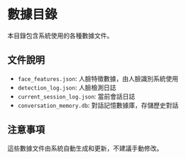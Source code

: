 # 數據目錄

本目錄包含系統使用的各種數據文件。

## 文件說明

- `face_features.json`: 人臉特徵數據，由人臉識別系統使用
- `detection_log.json`: 人臉檢測日誌
- `current_session_log.json`: 當前會話日誌
- `conversation_memory.db`: 對話記憶數據庫，存儲歷史對話

## 注意事項

這些數據文件由系統自動生成和更新，不建議手動修改。

